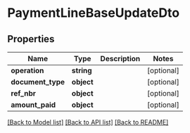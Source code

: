 # PaymentLineBaseUpdateDto

## Properties
Name | Type | Description | Notes
------------ | ------------- | ------------- | -------------
**operation** | **string** |  | [optional] 
**document_type** | **object** |  | [optional] 
**ref_nbr** | **object** |  | [optional] 
**amount_paid** | **object** |  | [optional] 

[[Back to Model list]](../README.md#documentation-for-models) [[Back to API list]](../README.md#documentation-for-api-endpoints) [[Back to README]](../README.md)


